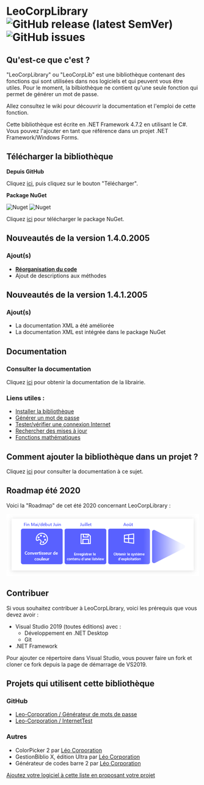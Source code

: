 # LeoCorpLibrary ![GitHub release (latest SemVer)](https://img.shields.io/github/v/release/Leo-Corporation/LeoCorpLibrary) ![GitHub issues](https://img.shields.io/github/issues-raw/Leo-CorpORATION/LeoCorpLibrary?label=issues)
## Qu'est-ce que c'est ?
"LeoCorpLibrary" ou "LeoCorpLib" est une bibliothèque contenant des fonctions qui sont utilisées dans nos logiciels et qui peuvent vous être utiles. Pour le moment, la bilbiothèque ne contient qu'une seule fonction qui permet de générer un mot de passe.

Allez consultez le wiki pour découvrir la documentation et l'emploi de cette fonction.

Cette bibliothèque est écrite en .NET Framework 4.7.2 en utilisant le C#.
Vous pouvez l'ajouter en tant que référence dans un projet .NET Framework/Windows Forms.

## Télécharger la bibliothèque
**Depuis GitHub**

Cliquez [ici](https://github.com/Leo-Corporation/LeoCorpLibrary/blob/master/LeoCorpLibrary/bin/Release/LeoCorpLibrary.dll), puis cliquez sur le bouton "Télécharger".

**Package NuGet** 

![Nuget](https://img.shields.io/nuget/v/LeoCorpLibrary)
![Nuget](https://img.shields.io/nuget/dt/LeoCorpLibrary)

Cliquez [ici](https://www.nuget.org/packages/LeoCorpLibrary/#) pour télécharger le package NuGet.

## Nouveautés de la version 1.4.0.2005
### Ajout(s)
- **[Réorganisation du code](https://github.com/Leo-Corporation/LeoCorpLibrary/wiki/Changements-li%C3%A9s-%C3%A0-la-version-1.4)**
- Ajout de descriptions aux méthodes
## Nouveautés de la version 1.4.1.2005
### Ajout(s)
- La documentation XML a été améliorée
- La documentation XML est intégrée dans le package NuGet
## Documentation
### Consulter la documentation
Cliquez [ici](https://github.com/Leo-Corporation/LeoCorpLibrary/wiki/) pour obtenir la documentation de la librairie.
### Liens utiles :
- [Installer la bibliothèque](https://github.com/Leo-Corporation/LeoCorpLibrary/wiki/installer-LeoCorpLibrary)
- [Générer un mot de passe](https://github.com/Leo-Corporation/LeoCorpLibrary/wiki/G%C3%A9n%C3%A9rer-un-mot-de-passe)
- [Tester/vérifier une connexion Internet](https://github.com/Leo-Corporation/LeoCorpLibrary/wiki/V%C3%A9rifier-une-connexion-internet)
- [Rechercher des mises à jour](https://github.com/Leo-Corporation/LeoCorpLibrary/wiki/Rechercher-des-mises-%C3%A0-jour)
- [Fonctions mathématiques](https://github.com/Leo-Corporation/LeoCorpLibrary/wiki/Fonctions-math%C3%A9matiques)

## Comment ajouter la bibliothèque dans un projet ?
Cliquez [ici](https://github.com/Leo-Corporation/LeoCorpLibrary/wiki/installer-LeoCorpLibrary#1-ajouter-la-bibliothèque-dans-un-projet) pour consulter la documentation à ce sujet.

## Roadmap été 2020
Voici la "Roadmap" de cet été 2020 concernant LeoCorpLibrary :

![Roadmap](https://raw.githubusercontent.com/Leo-Corporation/LeoCorp-Docs/master/Roadmaps/LeoCorpLibrary/Roadmap%20%C3%A9t%C3%A9%202020.png)

## Contribuer
Si vous souhaitez contribuer à LeoCorpLibrary, voici les prérequis que vous devez avoir :
- Visual Studio 2019 (toutes éditions) avec :
   - Développement en .NET Desktop
   - Git
- .NET Framework

Pour ajouter ce répertoire dans Visual Studio, vous pouver faire un fork et cloner ce fork depuis la page de démarrage de VS2019.
## Projets qui utilisent cette bibliothèque
### GitHub
- [Leo-Corporation / Générateur de mots de passe](https://github.com/Leo-Corporation/Generateur-de-mots-de-passe)
- [Leo-Corporation / InternetTest](https://github.com/Leo-Corporation/InternetTest)
### Autres
- ColorPicker 2 par [Léo Corporation](https://leopeyronnet.wixsite.com/leopeyronnetcorp)
- GestionBiblio X, édition Ultra par [Léo Corporation](https://leopeyronnet.wixsite.com/leopeyronnetcorp)
- Générateur de codes barre 2 par [Léo Corporation](https://leopeyronnet.wixsite.com/leopeyronnetcorp)

[Ajoutez votre logiciel à cette liste en proposant votre projet](https://github.com/Leo-Corporation/LeoCorpLibrary/issues/new?assignees=&labels=ajout+cr%C3%A9dit&template=credit_projet.md&title=%5BCr%C3%A9dit-Projet%5D+)
